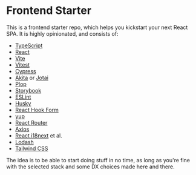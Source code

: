 # Frontend Starter

This is a frontend starter repo, which helps you kickstart your next React SPA.
It is highly opinionated, and consists of:

* [TypeScript](https://www.typescriptlang.org/)
* [React](https://reactjs.org/)
* [Vite](https://vitejs.dev/)
* [Vitest](https://vitest.dev)
* [Cypress](https://cypress.io/)
* [Akita](https://opensource.salesforce.com/akita/) or [Jotai](https://jotai.org/)
* [Plop](https://plopjs.com/)
* [Storybook](https://storybook.js.org/)
* [ESLint](https://eslint.org/)
* [Husky](https://typicode.github.io/husky/)
* [React Hook Form](https://react-hook-form.com/)
* [yup](https://github.com/jquense/yup)
* [React Router](https://reactrouter.com/)
* [Axios](https://axios-http.com/)
* [React i18next](https://react.i18next.com/) et al.
* [Lodash](https://lodash.com/)
* [Tailwind CSS](https://tailwindcss.com/)

The idea is to be able to start doing stuff in no time, as long as you're fine with the selected stack
and some DX choices made here and there.
